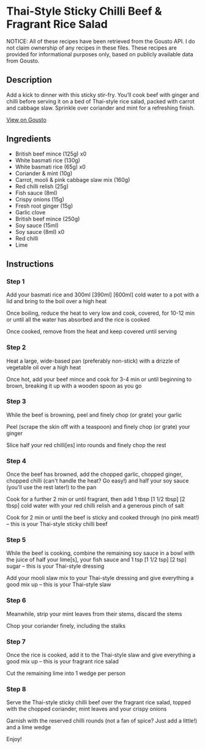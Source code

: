 # Thai-Style Sticky Chilli Beef & Fragrant Rice Salad

NOTICE: All of these recipes have been retrieved from the Gousto API. I do not claim ownership of any recipes in these files. These recipes are provided for informational purposes only, based on publicly available data from Gousto.

## Description

Add a kick to dinner with this sticky stir-fry. You’ll cook beef with ginger and chilli before serving it on a bed of Thai-style rice salad, packed with carrot and cabbage slaw. Sprinkle over coriander and mint for a refreshing finish.

[View on Gousto](https://www.gousto.co.uk/recipes/cookbook/thai-style-sticky-chilli-beef-rice-salad)

## Ingredients

- British beef mince (125g) x0
- White basmati rice (130g)
- White basmati rice (65g) x0
- Coriander & mint (10g)
- Carrot, mooli & pink cabbage slaw mix (160g)
- Red chilli relish (25g)
- Fish sauce (8ml)
- Crispy onions (15g)
- Fresh root ginger (15g)
- Garlic clove
- British beef mince (250g)
- Soy sauce (15ml)
- Soy sauce (8ml) x0
- Red chilli
- Lime

## Instructions


### Step 1

Add your basmati rice and 300ml <span class="text-purple">[390ml]</span><span class="text-danger"> [600ml] </span>cold water to a pot with a lid and bring to the boil over a high heat

Once boiling, reduce the heat to very low and cook, covered, for 10-12 min or until all the water has absorbed and the rice is cooked

Once cooked, remove from the heat and keep covered until serving


### Step 2

Heat a large, wide-based pan (preferably non-stick) with a drizzle of vegetable oil over a high heat

Once hot, add your beef mince and cook for 3-4 min or until beginning to brown, breaking it up with a wooden spoon as you go


### Step 3

While the beef is browning, peel and finely chop (or grate) your garlic

Peel (scrape the skin off with a teaspoon) and finely chop (or grate) your ginger

Slice half your red chilli[es] into rounds and finely chop the rest


### Step 4

Once the beef has browned, add the chopped garlic, chopped ginger, chopped chilli (can't handle the heat? Go easy!) and half your soy sauce (you'll use the rest later!) to the pan

Cook for a further 2 min or until fragrant, then add 1 tbsp <span class="text-purple">[1 1/2 tbsp]</span> <span class="text-danger">[2 tbsp]</span> cold water with your red chilli relish and a generous pinch of salt

Cook for 2 min or until the beef is sticky and cooked through (no pink meat!) – this is your Thai-style sticky chilli beef


### Step 5

While the beef is cooking, combine the remaining soy sauce in a bowl with the juice of half your lime[s], your fish sauce and 1 tsp <span class="text-purple">[1 1/2 tsp]</span> <span class="text-danger">[2 tsp]</span> sugar – this is your Thai-style dressing

Add your mooli slaw mix to your Thai-style dressing and give everything a good mix up – this is your Thai-style slaw


### Step 6

Meanwhile, strip your mint leaves from their stems, discard the stems

Chop your coriander finely, including the stalks


### Step 7

Once the rice is cooked, add it to the Thai-style slaw and give everything a good mix up – this is your fragrant rice salad

Cut the remaining lime into 1 wedge per person

### Step 8

Serve the Thai-style sticky chilli beef over the fragrant rice salad, topped with the chopped coriander, mint leaves and your crispy onions

Garnish with the reserved chilli rounds (not a fan of spice? Just add a little!) and a lime wedge

Enjoy!


